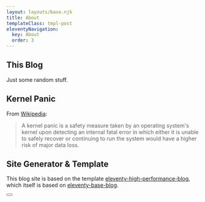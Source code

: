 ```yaml
---
layout: layouts/base.njk
title: About
templateClass: tmpl-post
eleventyNavigation:
  key: About
  order: 3
---
```



## This Blog 

Just some random stuff.

## Kernel Panic

From [Wikipedia](https://en.wikipedia.org/wiki/Kernel_panic):
> A kernel panic is a safety measure taken by an operating system's kernel upon detecting an internal fatal error in which either it is unable to safely recover or continuing to run the system would have a higher risk of major data loss. 


## Site Generator & Template

This blog site is based on the template [eleventy-high-performance-blog](https://github.com/google/eleventy-high-performance-blog), which itself is based on [eleventy-base-blog](https://github.com/11ty/eleventy-base-blog).

<share-widget>
  <button on-click="share" aria-label="Share" href="{{ metadata.url | safe }}">
    <div></div>
  </button>
</share-widget>
